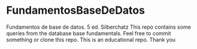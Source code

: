 # FundamentosBaseDeDatos
Fundamentos de base de datos. 5 ed. Silberchatz
This repo contains some queries from the database base fundamentals. Feel free to commit something or clone this repo.
This is an educational repo.
Thank you
